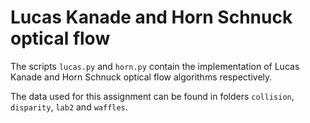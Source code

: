 # Lucas Kanade and Horn Schnuck optical flow

The scripts `lucas.py` and `horn.py` contain the implementation of Lucas Kanade and Horn Schnuck optical flow algorithms respectively.

The data used for this assignment can be found in folders `collision`, `disparity`, `lab2` and `waffles`.
